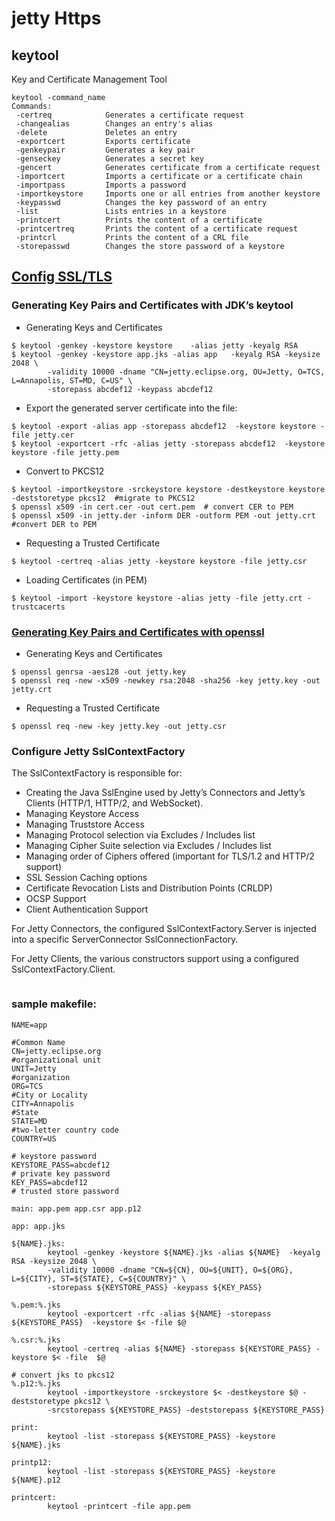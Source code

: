 # jetty Https

## keytool

Key and Certificate Management Tool

```
keytool -command_name 
Commands:
 -certreq            Generates a certificate request
 -changealias        Changes an entry's alias
 -delete             Deletes an entry
 -exportcert         Exports certificate
 -genkeypair         Generates a key pair
 -genseckey          Generates a secret key
 -gencert            Generates certificate from a certificate request
 -importcert         Imports a certificate or a certificate chain
 -importpass         Imports a password
 -importkeystore     Imports one or all entries from another keystore
 -keypasswd          Changes the key password of an entry
 -list               Lists entries in a keystore
 -printcert          Prints the content of a certificate
 -printcertreq       Prints the content of a certificate request
 -printcrl           Prints the content of a CRL file
 -storepasswd        Changes the store password of a keystore

```
## [Config SSL/TLS](https://www.eclipse.org/jetty/documentation/current/configuring-ssl.html)
### Generating Key Pairs and Certificates with JDK’s keytool
- Generating Keys and Certificates 
```
$ keytool -genkey -keystore keystore    -alias jetty -keyalg RSA
$ keytool -genkey -keystore app.jks -alias app   -keyalg RSA -keysize 2048 \
        -validity 10000 -dname "CN=jetty.eclipse.org, OU=Jetty, O=TCS, L=Annapolis, ST=MD, C=US" \
        -storepass abcdef12 -keypass abcdef12
```
- Export the generated server certificate into the file:
```
$ keytool -export -alias app -storepass abcdef12  -keystore keystore -file jetty.cer
$ keytool -exportcert -rfc -alias jetty -storepass abcdef12  -keystore keystore -file jetty.pem
```
- Convert to PKCS12
```
$ keytool -importkeystore -srckeystore keystore -destkeystore keystore -deststoretype pkcs12  #migrate to PKCS12
$ openssl x509 -in cert.cer -out cert.pem  # convert CER to PEM
$ openssl x509 -in jetty.der -inform DER -outform PEM -out jetty.crt  #convert DER to PEM
```
- Requesting a Trusted Certificate
```
$ keytool -certreq -alias jetty -keystore keystore -file jetty.csr
```
- Loading Certificates (in PEM)
```
$ keytool -import -keystore keystore -alias jetty -file jetty.crt -trustcacerts
```

### [Generating Key Pairs and Certificates with openssl](https://www.sslshopper.com/article-most-common-openssl-commands.html)
- Generating Keys and Certificates
```
$ openssl genrsa -aes128 -out jetty.key
$ openssl req -new -x509 -newkey rsa:2048 -sha256 -key jetty.key -out jetty.crt
```
- Requesting a Trusted Certificate
```
$ openssl req -new -key jetty.key -out jetty.csr
```

### Configure Jetty SslContextFactory
The SslContextFactory is responsible for:
- Creating the Java SslEngine used by Jetty’s Connectors and Jetty’s Clients (HTTP/1, HTTP/2, and WebSocket).
- Managing Keystore Access
- Managing Truststore Access
- Managing Protocol selection via Excludes / Includes list
- Managing Cipher Suite selection via Excludes / Includes list
- Managing order of Ciphers offered (important for TLS/1.2 and HTTP/2 support)
- SSL Session Caching options
- Certificate Revocation Lists and Distribution Points (CRLDP)
- OCSP Support
- Client Authentication Support

For Jetty Connectors, the configured SslContextFactory.Server is injected into a specific ServerConnector SslConnectionFactory.

For Jetty Clients, the various constructors support using a configured SslContextFactory.Client.

```

```

### sample makefile:
```
NAME=app

#Common Name
CN=jetty.eclipse.org
#organizational unit
UNIT=Jetty
#organization
ORG=TCS
#City or Locality
CITY=Annapolis
#State
STATE=MD
#two-letter country code
COUNTRY=US

# keystore password
KEYSTORE_PASS=abcdef12
# private key password
KEY_PASS=abcdef12
# trusted store password

main: app.pem app.csr app.p12

app: app.jks

${NAME}.jks:
        keytool -genkey -keystore ${NAME}.jks -alias ${NAME}  -keyalg RSA -keysize 2048 \
        -validity 10000 -dname "CN=${CN}, OU=${UNIT}, O=${ORG}, L=${CITY}, ST=${STATE}, C=${COUNTRY}" \
        -storepass ${KEYSTORE_PASS} -keypass ${KEY_PASS}

%.pem:%.jks
        keytool -exportcert -rfc -alias ${NAME} -storepass ${KEYSTORE_PASS}  -keystore $< -file $@

%.csr:%.jks
        keytool -certreq -alias ${NAME} -storepass ${KEYSTORE_PASS} -keystore $< -file  $@

# convert jks to pkcs12
%.p12:%.jks
        keytool -importkeystore -srckeystore $< -destkeystore $@ -deststoretype pkcs12 \
        -srcstorepass ${KEYSTORE_PASS} -deststorepass ${KEYSTORE_PASS}

print:
        keytool -list -storepass ${KEYSTORE_PASS} -keystore ${NAME}.jks

printp12:
        keytool -list -storepass ${KEYSTORE_PASS} -keystore ${NAME}.p12

printcert:
        keytool -printcert -file app.pem

```
